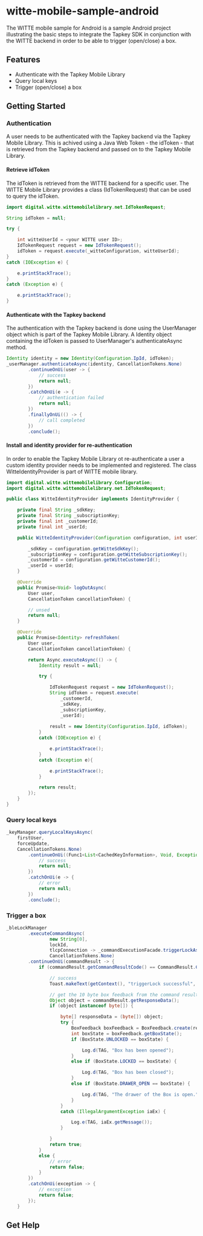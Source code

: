 # witte-mobile-sample-android

The WITTE mobile sample for Android is a sample Android project illustrating the basic steps to integrate the Tapkey SDK in conjunction with the WITTE backend in order to be able to trigger (open/close) a box.

## Features
* Authenticate with the Tapkey Mobile Library
* Query local keys
* Trigger (open/close) a box

## Getting Started
### Authentication
A user needs to be authenticated with the Tapkey backend via the Tapkey Mobile Library. This is achived using a Java Web Token - the idToken - that is retrieved from the Tapkey backend and passed on to the Tapkey Mobile Library.

#### Retrieve idToken
The idToken is retrieved from the WITTE backend for a specific user. The WITTE Mobile Library provides a class (IdTokenRequest) that can be used to query the idToken.

```java
import digital.witte.wittemobilelibrary.net.IdTokenRequest;

String idToken = null;

try {

    int witteUserId = <your WITTE user ID>;
    IdTokenRequest request = new IdTokenRequest();
    idToken = request.execute(_witteConfiguration, witteUserId);
}
catch (IOException e) {

    e.printStackTrace();
}
catch (Exception e) {

    e.printStackTrace();
}
```

#### Authenticate with the Tapkey backend
The authentication with the Tapkey backend is done using the UserManager object which is part of the Tapkey Mobile Library. A Identity object containing the idToken is passed to UserManager's authenticateAsync method.
```java
Identity identity = new Identity(Configuration.IpId, idToken);
_userManager.authenticateAsync(identity, CancellationTokens.None)
        .continueOnUi(user -> {
            // success
            return null;
        })
        .catchOnUi(e -> {
            // authentication failed
            return null;
        })
        .finallyOnUi(() -> {
            // call completed
        })
        .conclude();
```

#### Install and identity provider for re-authentication
In order to enable the Tapkey Mobile Library ot re-authenticate a user a custom identity provider needs to be implemented and registered. The class WitteIdentityProvider is part of WITTE mobile library.

```java
import digital.witte.wittemobilelibrary.Configuration;
import digital.witte.wittemobilelibrary.net.IdTokenRequest;

public class WitteIdentityProvider implements IdentityProvider {

    private final String _sdkKey;
    private final String _subscriptionKey;
    private final int _customerId;
    private final int _userId;

    public WitteIdentityProvider(Configuration configuration, int userId) {

        _sdkKey = configuration.getWitteSdkKey();
        _subscriptionKey = configuration.getWitteSubscriptionKey();
        _customerId = configuration.getWitteCustomerId();
        _userId = userId;
    }

    @Override
    public Promise<Void> logOutAsync(
        User user, 
        CancellationToken cancellationToken) {

        // unsed
        return null;
    }

    @Override
    public Promise<Identity> refreshToken(
        User user, 
        CancellationToken cancellationToken) {

        return Async.executeAsync(() -> {
            Identity result = null;

            try {

                IdTokenRequest request = new IdTokenRequest();
                String idToken = request.execute(
                    _customerId, 
                    _sdkKey, 
                    _subscriptionKey, 
                    _userId);
                
                result = new Identity(Configuration.IpId, idToken);
            }
            catch (IOException e) {

                e.printStackTrace();
            }
            catch (Exception e){

                e.printStackTrace();
            }

            return result;
        });
    }
}
```

### Query local keys
```java
_keyManager.queryLocalKeysAsync(
    firstUser, 
    forceUpdate, 
    CancellationTokens.None)
        .continueOnUi((Func1<List<CachedKeyInformation>, Void, Exception>) cachedKeyInformations -> {
            // success
            return null;
        })
        .catchOnUi(e -> {
            // error
            return null;
        })
        .conclude();
```

### Trigger a box
```java
_bleLockManager
        .executeCommandAsync(
                new String[0],
                lockId,
                tlcpConnection -> _commandExecutionFacade.triggerLockAsync(tlcpConnection, CancellationTokens.None),
                CancellationTokens.None)
        .continueOnUi(commandResult -> {
            if (commandResult.getCommandResultCode() == CommandResult.CommandResultCode.Ok) {

                // success
                Toast.makeText(getContext(), "triggerLock successful", Toast.LENGTH_SHORT).show();

                // get the 10 byte box feedback from the command result
                Object object = commandResult.getResponseData();
                if (object instanceof byte[]) {

                    byte[] responseData = (byte[]) object;
                    try {
                        BoxFeedback boxFeedback = BoxFeedback.create(responseData);
                        int boxState = boxFeedback.getBoxState();
                        if (BoxState.UNLOCKED == boxState) {

                            Log.d(TAG, "Box has been opened");
                        }
                        else if (BoxState.LOCKED == boxState) {

                            Log.d(TAG, "Box has been closed");
                        }
                        else if (BoxState.DRAWER_OPEN == boxState) {

                            Log.d(TAG, "The drawer of the Box is open.");
                        }
                    }
                    catch (IllegalArgumentException iaEx) {

                        Log.e(TAG, iaEx.getMessage());
                    }

                }
                return true;
            }
            else {
                // error
                return false;
            }
        })
        .catchOnUi(exception -> {
            // exception
            return false;
        });
    }
```
## Get Help